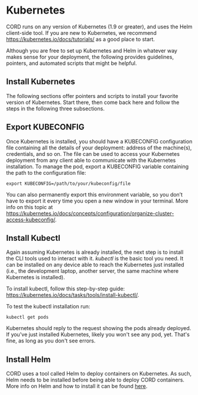# Kubernetes

CORD runs on any version of Kubernetes (1.9 or greater), and uses the
Helm client-side tool. If you are new to Kubernetes, we recommend
<https://kubernetes.io/docs/tutorials/> as a good place to start.

Although you are free to set up Kubernetes and Helm in whatever way makes
sense for your deployment, the following provides guidelines, pointers, and
automated scripts that might be helpful.

## Install Kubernetes

The following sections offer pointers and scripts to install your favorite
version of Kubernetes. Start there, then come back here and follow the
steps in the following three subsections.

## Export KUBECONFIG

Once Kubernetes is installed, you should have a KUBECONFIG configuration file containing all the details of your deployment: address of the machine(s),
credentials, and so on. The file can be used to access your Kubernetes deployment
from any client able to communicate with the Kubernetes installation. To manage
the pod, export a KUBECONFIG variable containing the path to the configuration
file:

```shell
export KUBECONFIG=/path/to/your/kubeconfig/file
```

You can also permanently export this environment variable, so you don’t have to
export it every time you open a new window in your terminal. More info on this
topic at
<https://kubernetes.io/docs/concepts/configuration/organize-cluster-access-kubeconfig/>.

## Install Kubectl

Again assuming Kubernetes is already installed, the next step is to
install the CLI tools used to interact with it. *kubectl* is the basic tool
you need. It can be installed on any device able to reach the Kubernetes
just installed (i.e., the development laptop, another server, the same machine
where Kubernetes is installed).

To install kubectl, follow this step-by-step guide: <https://kubernetes.io/docs/tasks/tools/install-kubectl/>.

To test the kubectl installation run:

```shell
kubectl get pods
```

Kubernetes should reply to the request showing the pods already deployed.
If you've just installed Kubernetes, likely you won't see any pod, yet.
That's fine, as long as you don't see errors.

## Install Helm

CORD uses a tool called Helm to deploy containers on Kubernetes.
As such, Helm needs to be installed before being able to deploy CORD containers.
More info on Helm and how to install it can be found [here](helm.md).
